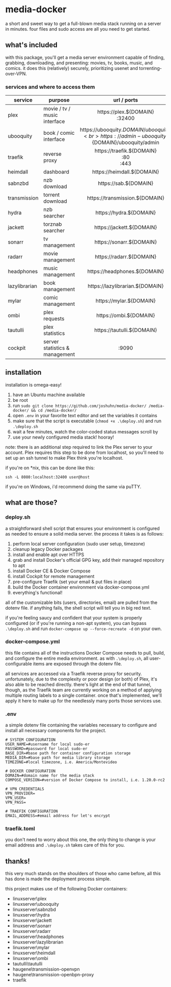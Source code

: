 # media-docker
a short and sweet way to get a full-blown media stack running on a server in minutes. four files and sudo access are all you need to get started.

## what's included
with this package, you'll get a media server environment capable of finding, grabbing, downloading, and presenting: movies, tv, books, music, and comics. it does this (relatively) securely, prioritizing usenet and torrenting-over-VPN.

### services and where to access them
| service | purpose | url / ports |
| ------- | ------- | :---------: |
| plex | movie / tv / music interface | https://plex.${DOMAIN} <br> :32400 |
| ubooquity | book / comic interface | https://ubooquity.${DOMAIN}/ubooquity <br> https://admin-ubooquity.${DOMAIN}/ubooquity/admin |
| traefik | reverse proxy | https://traefik.${DOMAIN} <br> :80 <br> :443|
| heimdall | dashboard | https://heimdall.${DOMAIN} |
| sabnzbd | nzb download | https://sab.${DOMAIN} |
| transmission | torrent download | https://transmission.${DOMAIN} |
| hydra | nzb searcher | https://hydra.${DOMAIN} |
| jackett | torznab searcher | https://jackett.${DOMAIN} |
| sonarr | tv management | https://sonarr.${DOMAIN} |
| radarr | movie management | https://radarr.${DOMAIN} |
| headphones | music management | https://headphones.${DOMAIN} |
| lazylibrarian | book management | https://lazylibrarian.${DOMAIN} |
| mylar | comic management | https://mylar.${DOMAIN} |
| ombi | plex requests | https://ombi.${DOMAIN} |
| tautulli | plex statistics | https://tautulli.${DOMAIN} |
| cockpit | server statistics & management | :9090 |

## installation
installation is omega-easy!

1. have an Ubuntu machine available
2. be root
3. run `sudo git clone https://github.com/joshuhn/media-docker/ /media-docker/ && cd /media-docker/`
4. open `.env` in your favorite text editor and set the variables it contains
5. make sure that the script is executable (`chmod +x .\deploy.sh`) and run `.\deploy.sh`
6. wait a few minutes, watch the color-coded status messages scroll by
7. use your newly configured media stack! hooray!

note: there is an additional step required to link the Plex server to your account. Plex requires this step to be done from localhost, so you'll need to set up an ssh tunnel to make Plex think you're localhost. 

if you're on \*nix, this can be done like this: 
```
ssh -L 8080:localhost:32400 user@host
```
if you're on Windows, i'd recommend doing the same via puTTY.

## what are those?
### deploy.sh
a straightforward shell script that ensures your environment is configured as needed to ensure a solid media server. the process it takes is as follows:

1. perform local server configuration (sudo user setup, timezone)
2. cleanup legacy Docker packages
3. install and enable apt over HTTPS
4. grab and install Docker's official GPG key, add their managed repository to apt
5. install Docker CE & Docker Compose
6. install Cockpit for remote management
7. pre-configure Traefik (set your email & put files in place)
8. build the Docker container environment via docker-compose.yml
9. everything's functional!

all of the customizable bits (users, directories, email) are pulled from the dotenv file. if anything fails, the shell script will tell you in big red text.

if you're feeling saucy and confident that your system is properly configured (or if you're running a non-apt system), you can bypass `.\deploy.sh` and run `docker-compose up --force-recreate -d` on your own.

### docker-compose.yml
this file contains all of the instructions Docker Compose needs to pull, build, and configure the entire media environment. as with `.\deploy.sh`, all user-configurable items are exposed through the dotenv file.

all services are accessed via a Traefik reverse proxy for security. unfortunately, due to the complexity or poor design (or both) of Plex, it's also able to be reached directly. there's light at the end of that tunnel, though, as the Traefik team are currently working on a method of applying multiple routing labels to a single container. once that's implemented, we'll apply it here to make up for the needlessly many ports those services use.

### .env
a simple dotenv file containing the variables necessary to configure and install all necessary components for the project.

```
# SYSTEM CONFIGURATION
USER_NAME=#username for local sudo-er
PASSWORD=#password for local sudo-er
BASE_DIR=#base path for container configuration storage
MEDIA_DIR=#base path for media library storage
TIMEZONE=#local timezone, i.e. America/Montevideo

# DOCKER CONFIGURATION
DOMAIN=#domain name for the media stack
COMPOSE_VERSION=#version of Docker Compose to install, i.e. 1.20.0-rc2

# VPN CREDENTIALS
VPN_PROVIDER=
VPN_USER=
VPN_PASS=

# TRAEFIK CONFIGURATION
EMAIL_ADDRESS=#email address for let's encrypt
```

### traefik.toml
you don't need to worry about this one, the only thing to change is your email address and `.\deploy.sh` takes care of this for you.

## thanks!
this very much stands on the shoulders of those who came before, all this has done is made the deployment process simple.

this project makes use of the following Docker containers:
- linuxserver\plex
- linuxserver\ubooquity
- linuxserver\sabnzbd
- linuxserver\hydra
- linuxserver\jackett
- linuxserver\sonarr
- linuxserver\radarr
- linuxserver\headphones
- linuxserver\lazylibrarian
- linuxserver\mylar
- linuxserver\heimdall
- linuxserver\ombi
- tautulli\tautulli
- haugene\transmission-openvpn
- haugene\transmission-openbpn-proxy
- traefik
